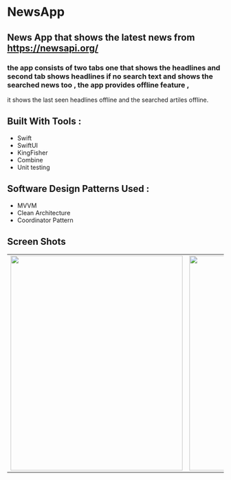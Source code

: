 # NewsApp


## News App that shows the latest news from https://newsapi.org/ 
### the app consists of two tabs one that shows the headlines and second tab shows headlines if no search text and shows the searched news too , the app provides offline feature , 
it shows the last seen headlines offline and the searched artiles offline.


## Built With Tools : 

- Swift 
- SwiftUI 
- KingFisher
- Combine 
- Unit testing

## Software Design Patterns Used : 
- MVVM
- Clean Architecture
- Coordinator Pattern

## Screen Shots 

<table>
 
 <tr>
 
<td><img src="https://user-images.githubusercontent.com/35314267/167251713-0e2c1f4b-5482-419f-82b5-f4936b3e1d73.png" width="400" height="500"  /> </td>

<td><img src="https://user-images.githubusercontent.com/35314267/167251716-21a54052-9e1a-41d7-9134-f8ccb229cc96.png](https://github.com/tarekahmedb200/NewApp/assets/35314267/f12fdd64-7a66-4bb9-8fe6-d7eea1444a01.png" width="400" height="500"  /> </td>

<td><img src="https://user-images.githubusercontent.com/35314267/167251723-dc03b8a6-8a50-4765-9457-675e87d62393.png](https://github.com/tarekahmedb200/NewApp/assets/35314267/e6f0d29f-e493-481b-90b9-1f66a32d1169.png" width="400" height="500"  /> </td>

<td><img src="https://user-images.githubusercontent.com/35314267/167251723-dc03b8a6-8a50-4765-9457-675e87d62393.png](https://github.com/tarekahmedb200/NewApp/assets/35314267/e6f0d29f-e493-481b-90b9-1f66a32d1169.png" width="400" height="500"  /> </td>

  </tr>
 
 
 </table>
